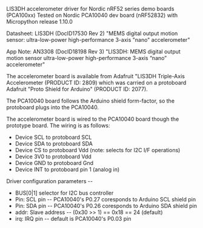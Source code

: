 
LIS3DH accelerometer driver for Nordic nRF52 series demo boards (PCA100xx) 
Tested on Nordic PCA10040 dev board (nRF52832) with Micropython release 1.10.0

Datasheet: LIS3DH (DocID17530 Rev 2) "MEMS digital output motion sensor: ultra-low-power high-performance 3-axis "nano" accelerometer"

App Note:  AN3308 (DocID18198 Rev 3) "LIS3DH: MEMS digital output motion sensor ultra-low-power high-performance 3-axis “nano” accelerometer"

The accelerometer board is available from Adafruit "LIS3DH Triple-Axis Accelerometer (PRODUCT ID: 2809)
which was carried on a protoboard Adafruit "Proto Shield for Arduino" (PRODUCT ID: 2077).

The PCA10040 board follows the Arduino shield form-factor, so the protoboard plugs into the PCA10040.

The accelerometer board is wired to the PCA10040 board though the prototype board.
The wiring is as follows:
* Device SCL to protoboard SCL
* Device SDA to protoboard SDA
* Device CS to protoboard Vdd (note: selects for I2C I/F operations)
* Device 3V0 to protoboard Vdd
* Device GND to protoboard Gnd
* Device INT to protoboard pin 1 (analog in)


Driver configuration parameters --
* BUS[0|1] selector for I2C bus controller
* Pin:  SCL pin -- PCA10040's P0.27 coresponds to Arduino SCL shield pin
* Pin:  SDA pin -- PCA10040's P0.26 coresponds to Arduino SDA shield pin
* addr: Slave address -- (0x30 >> 1) == 0x18 == 24 (default)
* irq:  IRQ pin -- default is PCA10040's P0.03 pin


